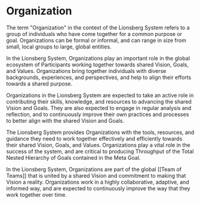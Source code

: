# Organization

The term "Organization" in the context of the Lionsberg System refers to a group of individuals who have come together for a common purpose or goal. Organizations can be formal or informal, and can range in size from small, local groups to large, global entities.

In the Lionsberg System, Organizations play an important role in the global ecosystem of Participants working together towards shared Vision, Goals, and Values. Organizations bring together individuals with diverse backgrounds, experiences, and perspectives, and help to align their efforts towards a shared purpose.

Organizations in the Lionsberg System are expected to take an active role in contributing their skills, knowledge, and resources to advancing the shared Vision and Goals. They are also expected to engage in regular analysis and reflection, and to continuously improve their own practices and processes to better align with the shared Vision and Goals.

The Lionsberg System provides Organizations with the tools, resources, and guidance they need to work together effectively and efficiently towards their shared Vision, Goals, and Values. Organizations play a vital role in the success of the system, and are critical to producing Throughput of the Total Nested Hierarchy of Goals contained in the Meta Goal.

In the Lionsberg System, Organizations are part of the global [[Team of Teams]] that is united by a shared Vision and commitment to making that Vision a reality. Organizations work in a highly collaborative, adaptive, and informed way, and are expected to continuously improve the way that they work together over time.